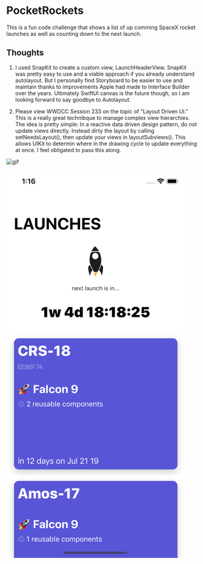 # PocketRockets
This is a fun code challenge that shows a list of up comming SpaceX rocket launches as well as counting down to the next launch.

## Thoughts
1. I used SnapKit to create a custom view, LaunchHeaderView. SnapKit was pretty easy to use and a viable approach if you already understand autolayout. But I personally find Storyboard to be easier to use and maintain thanks to improvements Apple had made to Interface Builder over the years. Ultimately SwiftUI canvas is the future though, so I am looking forward to say goodbye to Autolayout. 

2. Please view WWDCC Session 233 on the topic of "Layout Driven UI." This is a really great technibque to manage complex view hierarchies. The idea is pretty simple: In a reactive data driven design pattern, do not update views directly. Instead dirty the layout by calling setNeedsLayout(), then update your views in layoutSubviews(). This allows UIKit to determin where in the drawing cycle to update everything at once. I feel obligated to pass this along.

![gif](https://raw.githubusercontent.com/LunarFlash/PocketRockets/master/Media/demo.gif "gif")

![alt text](https://raw.githubusercontent.com/LunarFlash/PocketRockets/master/Media/Simulator%20Screen%20Shot%20-%20iPhone%20Xs%20-%202019-07-10%20at%2001.16.35.png "screenshot")
